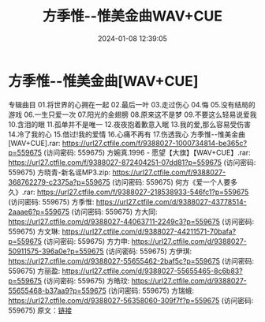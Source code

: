 ﻿---
title: 方季惟--惟美金曲WAV+CUE
date: 2024-01-08 12:39:05
categories: WAV车载音乐、镜像
tags: 华语中文
---
# 方季惟--惟美金曲[WAV+CUE]

专辑曲目
01.将世界的心拥在一起
02.最后一叶
03.走过伤心
04.悔
05.没有结局的游戏
06.一生只爱一次
07.阳光的金翅膀
08.原来这不是梦
09.不要这么轻易说爱我
10.含泪的眼
11.孤单并不是唯一
12.夜夜抱着歉意入眠
13.我的爱,那么容易受伤害
14.冷了我的心
15.借过!我的爱情
16.心痛不再有
17.伤透我心
方季惟--惟美金曲[WAV+CUE].rar: https://url27.ctfile.com/f/9388027-1000734814-be365c?p=559675
(访问密码: 559675)
方婉真.1996 - 愿望【大旗】【WAV+CUE】.rar: https://url27.ctfile.com/f/9388027-872404251-07dd81?p=559675
(访问密码: 559675)
方晓青-新名谣MP3.zip: https://url27.ctfile.com/f/9388027-368762279-c2375a?p=559675
(访问密码: 559675)
何方《爱一个人要多久》.rar: https://url27.ctfile.com/f/9388027-218538933-546fc1?p=559675
(访问密码: 559675)
方季惟: https://url27.ctfile.com/d/9388027-43778514-2aaae6?p=559675
(访问密码: 559675)
方大同: https://url27.ctfile.com/d/9388027-44063711-2249c3?p=559675
(访问密码: 559675)
方文琳: https://url27.ctfile.com/d/9388027-44211571-70bafa?p=559675
(访问密码: 559675)
方力申: https://url27.ctfile.com/d/9388027-50911575-396a0e?p=559675
(访问密码: 559675)
方伊琪: https://url27.ctfile.com/d/9388027-55655462-2baf5c?p=559675
(访问密码: 559675)
方丽盈: https://url27.ctfile.com/d/9388027-55655465-8c6b83?p=559675
(访问密码: 559675)
方皓玟: https://url27.ctfile.com/d/9388027-55655468-b37aa9?p=559675
(访问密码: 559675)
方瑞蛾: https://url27.ctfile.com/d/9388027-56358060-309f7f?p=559675
(访问密码: 559675)
原文：[链接](https://blog.sina.com.cn/s/blog_1647c7e760103144u.html)